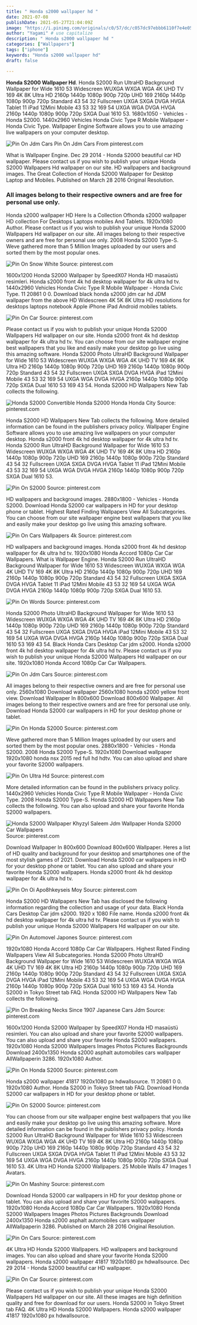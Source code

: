 ```yaml
---
title: " Honda s2000 wallpaper hd "
date: 2021-07-08
publishDate: 2021-05-27T21:04:09Z
image: "https://i.pinimg.com/originals/c0/57/dc/c057dc97ebbb6110f7e4e05e2103f63a.jpg"
author: "Yagami" # use capitalize
description: " Honda s2000 wallpaper hd "
categories: ["Wallpapers"]
tags: ["iphone"]
keywords: "Honda s2000 wallpaper hd"
draft: false

---
```



**Honda S2000 Wallpaper Hd**. Honda S2000 Run UltraHD Background Wallpaper for Wide 1610 53 Widescreen WUXGA WXGA WGA 4K UHD TV 169 4K 8K Ultra HD 2160p 1440p 1080p 900p 720p UHD 169 2160p 1440p 1080p 900p 720p Standard 43 54 32 Fullscreen UXGA SXGA DVGA HVGA Tablet 11 iPad 12Mini Mobile 43 53 32 169 54 UXGA WGA DVGA HVGA 2160p 1440p 1080p 900p 720p SXGA Dual 1610 53. 1680x1050 - Vehicles - Honda S2000. 1440x2960 Vehicles Honda Civic Type R Mobile Wallpaper - Honda Civic Type. Wallpaper Engine Software allows you to use amazing live wallpapers on your computer desktop.

![Pin On Jdm Cars](https://i.pinimg.com/originals/8c/6c/55/8c6c5551d4d4755ec06790bb9d574f1d.jpg "Pin On Jdm Cars")
Pin On Jdm Cars From pinterest.com


What is Wallpaper Engine. Dec 29 2014 - Honda S2000 beautiful car HD wallpaper. Please contact us if you wish to publish your unique Honda S2000 Wallpapers Hd wallpaper on our site. HD wallpapers and background images. The Great Collection of Honda S2000 Wallpaper for Desktop Laptop and Mobiles. Published on March 28 2016 Original Resolution.

### All images belong to their respective owners and are free for personal use only.

Honda s2000 wallpaper HD Here Is a Collection Ofhonda s2000 wallpaper HD collection For Desktops Laptops mobiles And Tablets. 1920x1080 Author. Please contact us if you wish to publish your unique Honda S2000 Wallpapers Hd wallpaper on our site. All images belong to their respective owners and are free for personal use only. 2008 Honda S2000 Type-S. Weve gathered more than 5 Million Images uploaded by our users and sorted them by the most popular ones.


![Pin On Snow White](https://i.pinimg.com/originals/9e/86/35/9e8635b7e794bd6006f805a5ab79a4a1.png "Pin On Snow White")
Source: pinterest.com

1600x1200 Honda S2000 Wallpaper by SpeedX07 Honda HD masaüstü resimleri. Honda s2000 front 4k hd desktop wallpaper for 4k ultra hd tv. 1440x2960 Vehicles Honda Civic Type R Mobile Wallpaper - Honda Civic Type. 11 20861 0 0. Download black honda s2000 jdm car hd JDM wallpaper from the above HD Widescreen 4K 5K 8K Ultra HD resolutions for desktops laptops notebook Apple iPhone iPad Android mobiles tablets.

![Pin On Car](https://i.pinimg.com/736x/9b/09/ea/9b09ea5a5be43dc9e4964e06a3aae0e1.jpg "Pin On Car")
Source: pinterest.com

Please contact us if you wish to publish your unique Honda S2000 Wallpapers Hd wallpaper on our site. Honda s2000 front 4k hd desktop wallpaper for 4k ultra hd tv. You can choose from our site wallpaper engine best wallpapers that you like and easily make your desktop go live using this amazing software. Honda S2000 Photo UltraHD Background Wallpaper for Wide 1610 53 Widescreen WUXGA WXGA WGA 4K UHD TV 169 4K 8K Ultra HD 2160p 1440p 1080p 900p 720p UHD 169 2160p 1440p 1080p 900p 720p Standard 43 54 32 Fullscreen UXGA SXGA DVGA HVGA iPad 12Mini Mobile 43 53 32 169 54 UXGA WGA DVGA HVGA 2160p 1440p 1080p 900p 720p SXGA Dual 1610 53 169 43 54. Honda S2000 HD Wallpapers New Tab collects the following.

![Honda S2000 Convertible Honda S2000 Honda Honda City](https://i.pinimg.com/originals/56/d6/8f/56d68f3c6303cf7bc5071ba512904c76.jpg "Honda S2000 Convertible Honda S2000 Honda Honda City")
Source: pinterest.com

Honda S2000 HD Wallpapers New Tab collects the following. More detailed information can be found in the publishers privacy policy. Wallpaper Engine Software allows you to use amazing live wallpapers on your computer desktop. Honda s2000 front 4k hd desktop wallpaper for 4k ultra hd tv. Honda S2000 Run UltraHD Background Wallpaper for Wide 1610 53 Widescreen WUXGA WXGA WGA 4K UHD TV 169 4K 8K Ultra HD 2160p 1440p 1080p 900p 720p UHD 169 2160p 1440p 1080p 900p 720p Standard 43 54 32 Fullscreen UXGA SXGA DVGA HVGA Tablet 11 iPad 12Mini Mobile 43 53 32 169 54 UXGA WGA DVGA HVGA 2160p 1440p 1080p 900p 720p SXGA Dual 1610 53.

![Pin On S2000](https://i.pinimg.com/originals/57/41/b4/5741b4a200faaf3ffe3aa8655d777c15.jpg "Pin On S2000")
Source: pinterest.com

HD wallpapers and background images. 2880x1800 - Vehicles - Honda S2000. Download Honda S2000 car wallpapers in HD for your desktop phone or tablet. Highest Rated Finding Wallpapers View All Subcategories. You can choose from our site wallpaper engine best wallpapers that you like and easily make your desktop go live using this amazing software.

![Pin On Cars Wallpapers 4k](https://i.pinimg.com/originals/86/f5/64/86f564ac1d3d9abafefcac25c6790335.jpg "Pin On Cars Wallpapers 4k")
Source: pinterest.com

HD wallpapers and background images. Honda s2000 front 4k hd desktop wallpaper for 4k ultra hd tv. 1920x1080 Honda Accord 1080p Car Car Wallpapers. What is Wallpaper Engine. Honda S2000 Run UltraHD Background Wallpaper for Wide 1610 53 Widescreen WUXGA WXGA WGA 4K UHD TV 169 4K 8K Ultra HD 2160p 1440p 1080p 900p 720p UHD 169 2160p 1440p 1080p 900p 720p Standard 43 54 32 Fullscreen UXGA SXGA DVGA HVGA Tablet 11 iPad 12Mini Mobile 43 53 32 169 54 UXGA WGA DVGA HVGA 2160p 1440p 1080p 900p 720p SXGA Dual 1610 53.

![Pin On Words](https://i.pinimg.com/originals/68/d5/4b/68d54bbebe094dc1775eff126b3f891d.jpg "Pin On Words")
Source: pinterest.com

Honda S2000 Photo UltraHD Background Wallpaper for Wide 1610 53 Widescreen WUXGA WXGA WGA 4K UHD TV 169 4K 8K Ultra HD 2160p 1440p 1080p 900p 720p UHD 169 2160p 1440p 1080p 900p 720p Standard 43 54 32 Fullscreen UXGA SXGA DVGA HVGA iPad 12Mini Mobile 43 53 32 169 54 UXGA WGA DVGA HVGA 2160p 1440p 1080p 900p 720p SXGA Dual 1610 53 169 43 54. Black Honda Cars Desktop Car jdm s2000. Honda s2000 front 4k hd desktop wallpaper for 4k ultra hd tv. Please contact us if you wish to publish your unique Honda S2000 Wallpapers Hd wallpaper on our site. 1920x1080 Honda Accord 1080p Car Car Wallpapers.

![Pin On Jdm Cars](https://i.pinimg.com/originals/8c/6c/55/8c6c5551d4d4755ec06790bb9d574f1d.jpg "Pin On Jdm Cars")
Source: pinterest.com

All images belong to their respective owners and are free for personal use only. 2560x1080 Download wallpaper 2560x1080 honda s2000 yellow front view. Download Wallpaper In 800x600 Download 800x600 Wallpaper. All images belong to their respective owners and are free for personal use only. Download Honda S2000 car wallpapers in HD for your desktop phone or tablet.

![Pin On Honda S2000](https://i.pinimg.com/originals/46/ce/f6/46cef6e4a0c71fcb5206ff7f9e6ac44a.jpg "Pin On Honda S2000")
Source: pinterest.com

Weve gathered more than 5 Million Images uploaded by our users and sorted them by the most popular ones. 2880x1800 - Vehicles - Honda S2000. 2008 Honda S2000 Type-S. 1920x1080 Download wallpaper 1920x1080 honda nsx 2015 red full hd hdtv. You can also upload and share your favorite S2000 wallpapers.

![Pin On Ultra Hd](https://i.pinimg.com/originals/03/4b/d7/034bd78f048e1e0d7e779422da0e5e55.jpg "Pin On Ultra Hd")
Source: pinterest.com

More detailed information can be found in the publishers privacy policy. 1440x2960 Vehicles Honda Civic Type R Mobile Wallpaper - Honda Civic Type. 2008 Honda S2000 Type-S. Honda S2000 HD Wallpapers New Tab collects the following. You can also upload and share your favorite Honda S2000 wallpapers.

![Honda S2000 Wallpaper Khyzyl Saleem Jdm Wallpaper Honda S2000 Car Wallpapers](https://i.pinimg.com/originals/fe/b9/be/feb9be56be6540ec7db9c58ec384c066.jpg "Honda S2000 Wallpaper Khyzyl Saleem Jdm Wallpaper Honda S2000 Car Wallpapers")
Source: pinterest.com

Download Wallpaper In 800x600 Download 800x600 Wallpaper. Heres a list of HD quality and background for your desktop and smartphones one of the most stylish games of 2021. Download Honda S2000 car wallpapers in HD for your desktop phone or tablet. You can also upload and share your favorite Honda S2000 wallpapers. Honda s2000 front 4k hd desktop wallpaper for 4k ultra hd tv.

![Pin On Oi Apo8hkeyseis Moy](https://i.pinimg.com/originals/41/e1/9a/41e19a30372303da0c2b326811284fe8.jpg "Pin On Oi Apo8hkeyseis Moy")
Source: pinterest.com

Honda S2000 HD Wallpapers New Tab has disclosed the following information regarding the collection and usage of your data. Black Honda Cars Desktop Car jdm s2000. 1920 x 1080 File name. Honda s2000 front 4k hd desktop wallpaper for 4k ultra hd tv. Please contact us if you wish to publish your unique Honda S2000 Wallpapers Hd wallpaper on our site.

![Pin On Automovel Japones](https://i.pinimg.com/originals/23/c4/df/23c4df3d1223b18b493f632d00b18898.jpg "Pin On Automovel Japones")
Source: pinterest.com

1920x1080 Honda Accord 1080p Car Car Wallpapers. Highest Rated Finding Wallpapers View All Subcategories. Honda S2000 Photo UltraHD Background Wallpaper for Wide 1610 53 Widescreen WUXGA WXGA WGA 4K UHD TV 169 4K 8K Ultra HD 2160p 1440p 1080p 900p 720p UHD 169 2160p 1440p 1080p 900p 720p Standard 43 54 32 Fullscreen UXGA SXGA DVGA HVGA iPad 12Mini Mobile 43 53 32 169 54 UXGA WGA DVGA HVGA 2160p 1440p 1080p 900p 720p SXGA Dual 1610 53 169 43 54. Honda S2000 in Tokyo Street tab FAQ. Honda S2000 HD Wallpapers New Tab collects the following.

![Pin On Breaking Necks Since 1907 Japanese Cars Jdm](https://i.pinimg.com/originals/ca/7c/69/ca7c697b134ca3bcda378b893128b150.jpg "Pin On Breaking Necks Since 1907 Japanese Cars Jdm")
Source: pinterest.com

1600x1200 Honda S2000 Wallpaper by SpeedX07 Honda HD masaüstü resimleri. You can also upload and share your favorite S2000 wallpapers. You can also upload and share your favorite Honda S2000 wallpapers. 1920x1080 Honda S2000 Wallpapers Images Photos Pictures Backgrounds Download 2400x1350 Honda s2000 asphalt automobiles cars wallpaper AllWallpaperin 3286. 1920x1080 Author.

![Pin On Honda S2000](https://i.pinimg.com/originals/3f/69/b8/3f69b8436aca63bbb78a54a7a29349d8.jpg "Pin On Honda S2000")
Source: pinterest.com

Honda s2000 wallpaper 41817 1920x1080 px hdwallsource. 11 20861 0 0. 1920x1080 Author. Honda S2000 in Tokyo Street tab FAQ. Download Honda S2000 car wallpapers in HD for your desktop phone or tablet.

![Pin On S2000](https://i.pinimg.com/originals/3e/76/79/3e7679283613308b213d14fb8df1e10e.jpg "Pin On S2000")
Source: pinterest.com

You can choose from our site wallpaper engine best wallpapers that you like and easily make your desktop go live using this amazing software. More detailed information can be found in the publishers privacy policy. Honda S2000 Run UltraHD Background Wallpaper for Wide 1610 53 Widescreen WUXGA WXGA WGA 4K UHD TV 169 4K 8K Ultra HD 2160p 1440p 1080p 900p 720p UHD 169 2160p 1440p 1080p 900p 720p Standard 43 54 32 Fullscreen UXGA SXGA DVGA HVGA Tablet 11 iPad 12Mini Mobile 43 53 32 169 54 UXGA WGA DVGA HVGA 2160p 1440p 1080p 900p 720p SXGA Dual 1610 53. 4K Ultra HD Honda S2000 Wallpapers. 25 Mobile Walls 47 Images 1 Avatars.

![Pin On Mashiny](https://i.pinimg.com/originals/12/19/6f/12196fc2005949ff63f02cdce3e1ca6a.png "Pin On Mashiny")
Source: pinterest.com

Download Honda S2000 car wallpapers in HD for your desktop phone or tablet. You can also upload and share your favorite S2000 wallpapers. 1920x1080 Honda Accord 1080p Car Car Wallpapers. 1920x1080 Honda S2000 Wallpapers Images Photos Pictures Backgrounds Download 2400x1350 Honda s2000 asphalt automobiles cars wallpaper AllWallpaperin 3286. Published on March 28 2016 Original Resolution.

![Pin On Cars](https://i.pinimg.com/originals/9b/f0/a7/9bf0a7cddd866438428898ccfc4e7914.jpg "Pin On Cars")
Source: pinterest.com

4K Ultra HD Honda S2000 Wallpapers. HD wallpapers and background images. You can also upload and share your favorite Honda S2000 wallpapers. Honda s2000 wallpaper 41817 1920x1080 px hdwallsource. Dec 29 2014 - Honda S2000 beautiful car HD wallpaper.

![Pin On Car](https://i.pinimg.com/originals/c0/57/dc/c057dc97ebbb6110f7e4e05e2103f63a.jpg "Pin On Car")
Source: pinterest.com

Please contact us if you wish to publish your unique Honda S2000 Wallpapers Hd wallpaper on our site. All these images are high definition quality and free for download for our users. Honda S2000 in Tokyo Street tab FAQ. 4K Ultra HD Honda S2000 Wallpapers. Honda s2000 wallpaper 41817 1920x1080 px hdwallsource.

